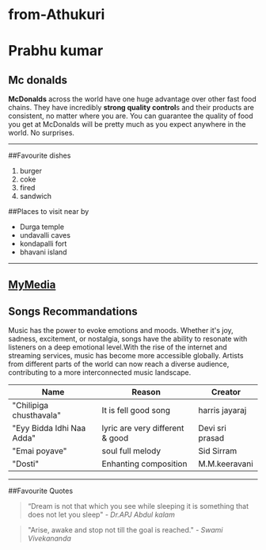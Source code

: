 # from-Athukuri
# Prabhu kumar

## Mc donalds

**McDonalds** across the world have one huge advantage over other fast food chains. They have incredibly **strong quality control**s and their products are consistent, no matter where you are. You can guarantee the quality of food you get at McDonalds will be pretty much as you expect anywhere in the world. No surprises.

-----------

##Favourite dishes 
1. burger
2. coke
3. fired
4. sandwich

##Places to visit near by
- Durga temple
- undavalli caves
- kondapalli fort 
- bhavani island 

---
[MyMedia](https://github.com/Prabhu225/from-Athukuri/blob/main/MyMedia.md)
---
## Songs Recommandations
Music has the power to evoke emotions and moods. Whether it's joy, sadness, excitement, or nostalgia, songs have the ability to resonate with listeners on a deep emotional level.With the rise of the internet and streaming services, music has become more accessible globally. Artists from different parts of the world can now reach a diverse audience, contributing to a more interconnected music landscape.

|Name                      |Reason                        |Creator                         |
|--------------------------|------------------------------|--------------------------------|
|"Chilipiga chusthavala"   |It is fell good song          | harris jayaraj                 |
|"Eyy Bidda Idhi Naa Adda" |lyric are very different & good|Devi sri prasad                |
|"Emai poyave"             |soul full melody              | Sid Sirram                     |
|"Dosti"                   |Enhanting composition         |M.M.keeravani                   |

----------

##Favourite Quotes  

>“Dream is not that which you see while sleeping it is something that does not let you sleep"
>*- Dr.APJ Abdul kalam*

>"Arise, awake and stop not till the goal is reached."
>*- Swami Vivekananda*



